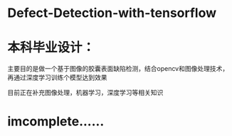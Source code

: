 # Defect-Detection-with-tensorflow
# 本科毕业设计：
主要目的是做一个基于图像的胶囊表面缺陷检测，结合opencv和图像处理技术，再通过深度学习训练个模型达到效果

目前正在补充图像处理，机器学习，深度学习等相关知识

# imcomplete......
